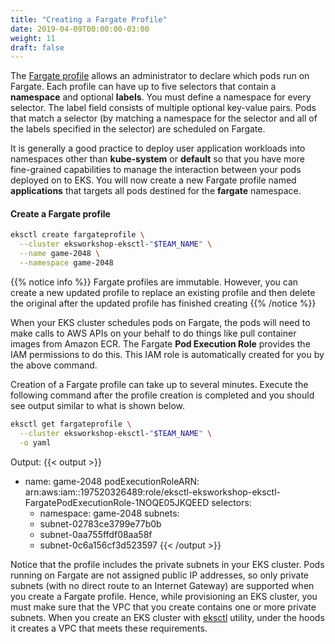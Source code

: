 ```yaml
---
title: "Creating a Fargate Profile"
date: 2019-04-09T00:00:00-03:00
weight: 11
draft: false
---
```


The [Fargate profile](https://docs.aws.amazon.com/eks/latest/userguide/fargate-profile.html) allows an administrator to declare which pods run on Fargate. Each profile can have up to five selectors that contain a **namespace** and optional **labels**. You must define a namespace for every selector. The label field consists of multiple optional key-value pairs. Pods that match a selector (by matching a namespace for the selector and all of the labels specified in the selector) are scheduled on Fargate.

It is generally a good practice to deploy user application workloads into namespaces other than **kube-system** or **default** so that you have more fine-grained capabilities to manage the interaction between your pods deployed on to EKS. You will now create a new Fargate profile named **applications** that targets all pods destined for the **fargate** namespace.

#### Create a Fargate profile

```bash
eksctl create fargateprofile \
  --cluster eksworkshop-eksctl-"$TEAM_NAME" \
  --name game-2048 \
  --namespace game-2048
```

{{% notice info %}}
Fargate profiles are immutable. However, you can create a new updated profile to replace an existing profile and then delete the original after the updated profile has finished creating
{{% /notice %}}

When your EKS cluster schedules pods on Fargate, the pods will need to make calls to AWS APIs on your behalf to do things like pull container images from Amazon ECR. The Fargate **Pod Execution Role** provides the IAM permissions to do this. This IAM role is automatically created for you by the above command.

Creation of a Fargate profile can take up to several minutes. Execute the following command after the profile creation is completed and you should see output similar to what is shown below.

```bash
eksctl get fargateprofile \
  --cluster eksworkshop-eksctl-"$TEAM_NAME" \
  -o yaml
```

Output:
{{< output >}}
- name: game-2048
  podExecutionRoleARN: arn:aws:iam::197520326489:role/eksctl-eksworkshop-eksctl-FargatePodExecutionRole-1NOQE05JKQEED
  selectors:
  - namespace: game-2048
  subnets:
  - subnet-02783ce3799e77b0b
  - subnet-0aa755ffdf08aa58f
  - subnet-0c6a156cf3d523597
{{< /output >}}

Notice that the profile includes the private subnets in your EKS cluster. Pods running on Fargate are not assigned public IP addresses, so only private subnets (with no direct route to an Internet Gateway) are supported when you create a Fargate profile. Hence, while provisioning an EKS cluster, you must make sure that the VPC that you create contains one or more private subnets. When you create an EKS cluster with [eksctl](http://eksctl.io) utility, under the hoods it creates a VPC that meets these requirements.
